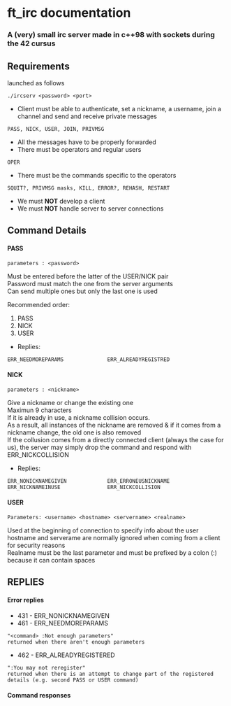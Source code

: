 # ft\_irc documentation

### A (very) small irc server made in c++98 with sockets during the 42 cursus

## Requirements

launched as follows
```
./ircserv <password> <port>
```
* Client must be able to authenticate, set a nickname, a username, join a channel and send and receive private messages
```
PASS, NICK, USER, JOIN, PRIVMSG
```
* All the messages have to be properly forwarded
* There must be operators and regular users
```
OPER
```
* There must be the commands specific to the operators
```
SQUIT?, PRIVMSG masks, KILL, ERROR?, REHASH, RESTART
```
* We must **NOT** develop a client
* We must **NOT** handle server to server connections




## Command Details

#### PASS

```
parameters : <password>
```

Must be entered before the latter of the USER/NICK pair\
Password must match the one from the server arguments\
Can send multiple ones but only the last one is used

Recommended order:
1. PASS
2. NICK
3. USER

* Replies:
```
ERR_NEEDMOREPARAMS              ERR_ALREADYREGISTRED
```

#### NICK
```
parameters : <nickname>
```

Give a nickname or change the existing one\
Maximun 9 characters\
If it is already in use, a nickname collision occurs.\
As a result, all instances of the nickname are removed & if it comes from a nickname change, the old one is also removed\
If the collusion comes from a directly connected client (always the case for us), the server may simply drop the command and respond with ERR_NICKCOLLISION

* Replies:
```
ERR_NONICKNAMEGIVEN             ERR_ERRONEUSNICKNAME
ERR_NICKNAMEINUSE               ERR_NICKCOLLISION
```

#### USER
```
Parameters: <username> <hostname> <servername> <realname>
```
Used at the beginning of connection to specify info about the user\
hostname and serverame are normally ignored when coming from a client for security reasons\
Realname must be the last parameter and must be prefixed by a colon (:) because it can contain spaces



## REPLIES

#### Error replies

* 431 - ERR\_NONICKNAMEGIVEN
* 461 - ERR\_NEEDMOREPARAMS
```
"<command> :Not enough parameters"
returned when there aren't enough parameters
```
* 462 - ERR\_ALREADYREGISTERED
```
":You may not reregister"
returned when there is an attempt to change part of the registered details (e.g. second PASS or USER command)
```

#### Command responses

